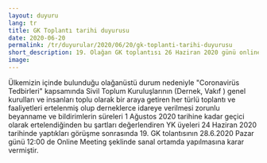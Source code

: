 ```yaml
---
layout: duyuru
lang: tr
title: GK Toplantı tarihi duyurusu
date: 2020-06-20
permalink: /tr/duyurular/2020/06/20/gk-toplanti-tarihi-duyurusu
short_description: 19. Olağan GK toplantısı 26 Haziran 2020 günü online meeting şeklinde yapılacak.
image:
---
```


<p>
Ülkemizin içinde bulunduğu olağanüstü durum nedeniyle "Coronavirüs Tedbirleri" kapsamında Sivil Toplum Kuruluşlarının (Dernek, Vakıf ) genel kurulları ve insanları toplu olarak bir araya getiren her türlü toplantı ve faaliyetleri ertelenmiş olup derneklerce idareye verilmesi zorunlu beyanname ve bildirimlerin süreleri 1 Ağustos 2020 tarihine kadar geçici olarak ertelendiğinden bu şartları değerlendiren YK üyeleri 24 Haziran 2020 tarihinde yaptıkları görüşme sonrasında 19. GK tolantısının 28.6.2020 Pazar günü 12:00 de Online Meeting şeklinde sanal ortamda yapılmasına karar vermiştir.
</p>
